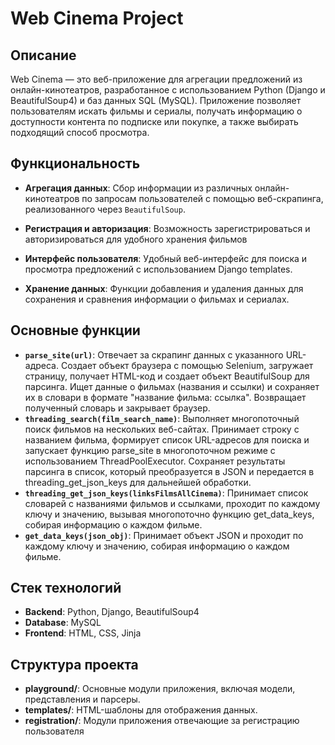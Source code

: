 # Web Cinema Project

## Описание

Web Cinema — это веб-приложение для агрегации предложений из онлайн-кинотеатров, разработанное с использованием Python (Django и BeautifulSoup4) и баз данных SQL (MySQL). Приложение позволяет пользователям искать фильмы и сериалы, получать информацию о доступности контента по подписке или покупке, а также выбирать подходящий способ просмотра.

## Функциональность

- **Агрегация данных**: Сбор информации из различных онлайн-кинотеатров по запросам пользователей с помощью веб-скрапинга, реализованного через `BeautifulSoup`.

- **Регистрация и авторизация**: Возможность зарегистрироваться и авторизироваться для удобного хранения фильмов

- **Интерфейс пользователя**: Удобный веб-интерфейс для поиска и просмотра предложений с использованием Django templates.

- **Хранение данных**: Функции добавления и удаления данных для сохранения и сравнения информации о фильмах и сериалах.

## Основные функции

- **`parse_site(url)`**: Отвечает за скрапинг данных с указанного URL-адреса. Создает объект браузера с помощью Selenium, загружает страницу, получает HTML-код и создает объект BeautifulSoup для парсинга. Ищет данные о фильмах (названия и ссылки) и сохраняет их в словари в формате "название фильма: ссылка". Возвращает полученный словарь и закрывает браузер.
- **`threading_search(film_search_name)`**: Выполняет многопоточный поиск фильмов на нескольких веб-сайтах. Принимает строку с названием фильма, формирует список URL-адресов для поиска и запускает функцию parse_site в многопоточном режиме с использованием ThreadPoolExecutor. Сохраняет результаты парсинга в список, который преобразуется в JSON и передается в threading_get_json_keys для дальнейшей обработки.
- **`threading_get_json_keys(linksFilmsAllCinema)`**: Принимает список словарей с названиями фильмов и ссылками, проходит по каждому ключу и значению, вызывая многопоточно функцию get_data_keys, собирая информацию о каждом фильме.
- **`get_data_keys(json_obj)`**: Принимает объект JSON и проходит по каждому ключу и значению, собирая информацию о каждом фильме.



## Стек технологий

- **Backend**: Python, Django, BeautifulSoup4
- **Database**: MySQL
- **Frontend**: HTML, CSS, Jinja



## Структура проекта

- **playground/**: Основные модули приложения, включая модели, представления и парсеры.
- **templates/**: HTML-шаблоны для отображения данных.
- **registration/**: Модули приложения отвечающие за регистрацию пользователя

